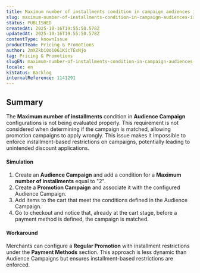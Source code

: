 ```yaml
---
title: Maximum number of installments condition in campaign audiences is not evaluated correctly
slug: maximum-number-of-installments-condition-in-campaign-audiences-is-not-evaluated-correctly
status: PUBLISHED
createdAt: 2025-10-16T19:55:50.578Z
updatedAt: 2025-10-16T19:55:50.578Z
contentType: knownIssue
productTeam: Pricing & Promotions
author: 2mXZkbi0oi061KicTExNjo
tag: Pricing & Promotions
slugEN: maximum-number-of-installments-condition-in-campaign-audiences-is-not-evaluated-correctly
locale: en
kiStatus: Backlog
internalReference: 1141291
---
```


## Summary


The **Maximum number of installments** condition in **Audience Campaign** configurations is not being evaluated properly. This requirement is not considered when determining if the campaign is matched, allowing promotion campaigns to apply wrongly. This issue makes it impossible to enforce installment-based restrictions on campaigns, potentially leading to unintended discount applications.


#### Simulation



1. Create an **Audience Campaign** and add a condition for a **Maximum number of installments** equal to "2".
2. Create a **Promotion Campaign** and associate it with the configured Audience Campaign.
3. Add items to the cart that meet the conditions defined in the Audience Campaign.
4. Go to checkout and notice that, already at the cart stage, before a payment method is defined, the campaign is matched.


#### Workaround


Merchants can configure a **Regular Promotion** with installment restrictions under the **Payment Methods** section. This approach is less dynamic than Audience Campaigns but ensures installment-based restrictions are enforced.


